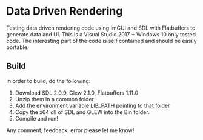 # Data Driven Rendering
Testing data driven rendering code using ImGUI and SDL with Flatbuffers to generate data and UI.
This is a Visual Studio 2017 + Windows 10 only tested code.
The interesting part of the code is self contained and should be easily portable.

## Build
In order to build, do the following:

1. Download SDL 2.0.9, Glew 2.1.0, Flatbuffers 1.11.0
2. Unzip them in a common folder
3. Add the environment variable LIB_PATH pointing to that folder
4. Copy the x64 dll of SDL and GLEW into the Bin folder.
5. Compile and run!

Any comment, feedback, error please let me know!
